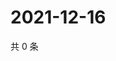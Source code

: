 # 2021-12-16

共 0 条

<!-- BEGIN WEIBO -->
<!-- 最后更新时间 Thu Dec 16 2021 21:21:15 GMT+0800 (China Standard Time) -->

<!-- END WEIBO -->
